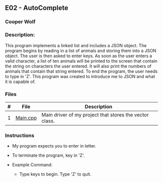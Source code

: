 ## E02 - AutoComplete
### Cooper Wolf
### Description:

This program implements a linked list and includes a JSON object. The program begins
by reading in a list of animals and storing them into a JSON object. The user is then 
asked to enter keys. As soon as the user enters a valid character, a list of ten 
animals will be printed to the screen that contain the string on characters the user
entered. It will also print the numbers of animals that contain that string entered.
To end the program, the user needs to type in 'Z'. This program was created to
introduce me to JSON and what it is capable of. 

### Files

|   #   | File             | Description                                            |
| :---: | ---------------- | --------------------------------------------------     |
|   1   |    [Main.cpp](https://github.com/Coop-Wolf/3013-Algorithms/blob/main/Assignments/E01/main.cpp)      | Main driver of my project that stores the vector class.|

### Instructions

- My program expects you to enter in letter.
- To terminate the program, key in 'Z'.

- Example Command:
    - Type keys to begin. Type 'Z' to quit.